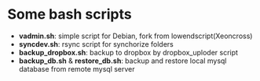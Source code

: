 # Some bash scripts

- __vadmin.sh__: simple script for Debian, fork from lowendscript(Xeoncross)
- __syncdev.sh__: rsync script for synchorize folders
- __backup_dropbox.sh__: backup to dropbox by dropbox_uploder script
- __backup_db.sh__ & __restore_db.sh__: backup and restore local mysql database from remote mysql server
